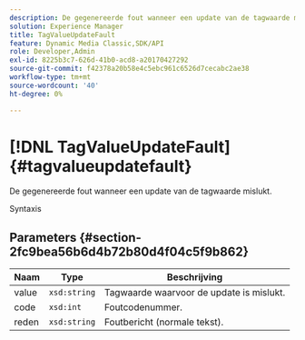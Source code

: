 ```yaml
---
description: De gegenereerde fout wanneer een update van de tagwaarde mislukt.
solution: Experience Manager
title: TagValueUpdateFault
feature: Dynamic Media Classic,SDK/API
role: Developer,Admin
exl-id: 8225b3c7-626d-41b0-acd8-a20170427292
source-git-commit: f42378a20b58e4c5ebc961c6526d7cecabc2ae38
workflow-type: tm+mt
source-wordcount: '40'
ht-degree: 0%

---
```


# [!DNL TagValueUpdateFault]{#tagvalueupdatefault}

De gegenereerde fout wanneer een update van de tagwaarde mislukt.

Syntaxis

## Parameters {#section-2fc9bea56b6d4b72b80d4f04c5f9b862}

| Naam | Type | Beschrijving |
|---|---|---|
| value | `xsd:string` | Tagwaarde waarvoor de update is mislukt. |
| code | `xsd:int` | Foutcodenummer. |
| reden | `xsd:string` | Foutbericht (normale tekst). |
